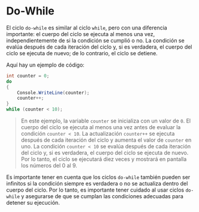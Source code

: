# Do-While

El ciclo `do-while` es similar al ciclo `while`, pero con una diferencia importante: el cuerpo del ciclo se ejecuta al menos una vez, independientemente de si la condición se cumplió o no. La condición se evalúa después de cada iteración del ciclo y, si es verdadera, el cuerpo del ciclo se ejecuta de nuevo; de lo contrario, el ciclo se detiene.

Aquí hay un ejemplo de código:

```csharp
int counter = 0;
do
{
    Console.WriteLine(counter);
    counter++;
}
while (counter < 10);
```

> En este ejemplo, la variable `counter` se inicializa con un valor de `0`. El cuerpo del ciclo se ejecuta al menos una vez antes de evaluar la condición `counter < 10`. La actualización `counter++` se ejecuta después de cada iteración del ciclo y aumenta el valor de `counter` en uno. La condición `counter < 10` se evalúa después de cada iteración del ciclo y, si es verdadera, el cuerpo del ciclo se ejecuta de nuevo. Por lo tanto, el ciclo se ejecutará diez veces y mostrará en pantalla los números del 0 al 9.
> 

Es importante tener en cuenta que los ciclos `do-while` también pueden ser infinitos si la condición siempre es verdadera o no se actualiza dentro del cuerpo del ciclo. Por lo tanto, es importante tener cuidado al usar ciclos `do-while` y asegurarse de que se cumplan las condiciones adecuadas para detener su ejecución.